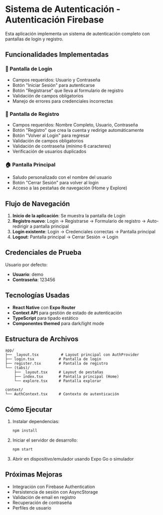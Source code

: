 # Sistema de Autenticación - Autenticación Firebase

Esta aplicación implementa un sistema de autenticación completo con pantallas de login y registro.

## Funcionalidades Implementadas

### 🔐 Pantalla de Login

- Campos requeridos: Usuario y Contraseña
- Botón "Iniciar Sesión" para autenticarse
- Botón "Registrarse" que lleva al formulario de registro
- Validación de campos obligatorios
- Manejo de errores para credenciales incorrectas

### 📝 Pantalla de Registro

- Campos requeridos: Nombre Completo, Usuario, Contraseña
- Botón "Registro" que crea la cuenta y redirige automáticamente
- Botón "Volver al Login" para regresar
- Validación de campos obligatorios
- Validación de contraseña (mínimo 6 caracteres)
- Verificación de usuarios duplicados

### 🏠 Pantalla Principal

- Saludo personalizado con el nombre del usuario
- Botón "Cerrar Sesión" para volver al login
- Acceso a las pestañas de navegación (Home y Explore)

## Flujo de Navegación

1. **Inicio de la aplicación**: Se muestra la pantalla de Login
2. **Registro nuevo**: Login → Registrarse → Formulario de registro → Auto-redirigir a pantalla principal
3. **Login existente**: Login → Credenciales correctas → Pantalla principal
4. **Logout**: Pantalla principal → Cerrar Sesión → Login

## Credenciales de Prueba

Usuario por defecto:

- **Usuario**: demo
- **Contraseña**: 123456

## Tecnologías Usadas

- **React Native** con **Expo Router**
- **Context API** para gestión de estado de autenticación
- **TypeScript** para tipado estático
- **Componentes themed** para dark/light mode

## Estructura de Archivos

```
app/
├── _layout.tsx          # Layout principal con AuthProvider
├── login.tsx           # Pantalla de login
├── register.tsx        # Pantalla de registro
└── (tabs)/
    ├── _layout.tsx     # Layout de pestañas
    ├── index.tsx       # Pantalla principal (Home)
    └── explore.tsx     # Pantalla explorar

context/
└── AuthContext.tsx     # Contexto de autenticación
```

## Cómo Ejecutar

1. Instalar dependencias:

   ```bash
   npm install
   ```

2. Iniciar el servidor de desarrollo:

   ```bash
   npm start
   ```

3. Abrir en dispositivo/emulador usando Expo Go o simulador

## Próximas Mejoras

- Integración con Firebase Authentication
- Persistencia de sesión con AsyncStorage
- Validación de email en registro
- Recuperación de contraseña
- Perfiles de usuario
